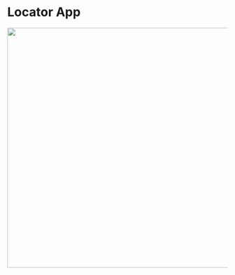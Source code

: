 # Locator App


<img src="https://github.com/ParasRojiya/Locator_App.git/blob/master/assets/locater.mp4" style="height:550px;">